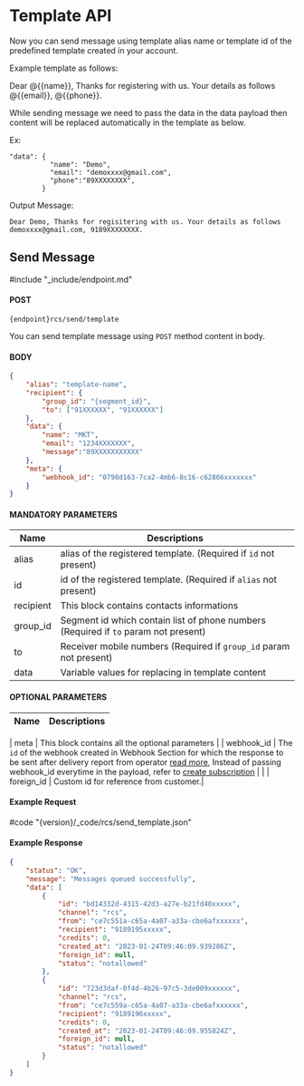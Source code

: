 # Template API

Now you can send message using template alias name or template id of the predefined template created in your account.

Example template as follows:

Dear @{{name}}, Thanks for registering with us. Your details as follows @{{email}}, @{{phone}}.

While sending message we need to pass the data in the data payload then content will be replaced automatically in the template as below.

Ex: 
```
"data": {
          "name": "Demo",
          "email": "demoxxxx@gmail.com",
          "phone":"89XXXXXXXX",
        }
```
Output Message: 

```Dear Demo, Thanks for regisitering with us. Your details as follows demoxxxx@gmail.com, 9189XXXXXXXX.```

## Send Message
#include "_include/endpoint.md"

#### POST

```
{endpoint}rcs/send/template
```

You can send template message using `POST` method content in body.

#### BODY

```json
{
    "alias": "template-name",
    "recipient": {
        "group_id": "{segment_id}",
        "to": ["91XXXXXX", "91XXXXXX"]
    },
    "data": {
        "name": "MKT",
        "email": "1234XXXXXXX",
        "message":"89XXXXXXXXXXX"
    },
    "meta": {
        "webhook_id": "0798d163-7ca2-4mb6-8c16-c62866xxxxxxx"
    }
}
```

#### MANDATORY PARAMETERS

| Name        | Descriptions                                                                                           |
| ----------- | ------------------------------------------------------------------------------------------------------ |
| alias       | alias of the registered template. (Required if `id` not present)                                         |
| id          | id of the registered template. (Required if `alias` not present)                                         |
| recipient   |	This block contains contacts informations                                                                |
| group_id    |	Segment id which contain list of phone numbers (Required if `to` param not present)                      |
| to	        | Receiver mobile numbers (Required if `group_id` param not present)                                             |
| data        | Variable values for replacing in template content                                                       |

#### OPTIONAL PARAMETERS

| Name       | Descriptions                                                                                                                                                            |
| ---------- | ----------------------------------------------------------------------------------------------------------------------------------------------------------------------- 
|
meta      | This block contains all the optional parameters                                                                                                                                             |
| webhook_id | The `id` of the webhook created in Webhook Section for which the response to be sent after delivery report from operator [read more](/docs/{version}/rcs/webhooks), Instead of passing webhook_id everytime in the payload, refer to [create subscription](/docs/{version}/subscriptions#content-create-subscription) |                                                                                         |
| foreign_id     | Custom id for reference from customer.|

#### Example Request

#code "{version}/_code/rcs/send_template.json"

#### Example Response

```json
{
    "status": "OK",
    "message": "Messages queued successfully",
    "data": [
        {
            "id": "bd14332d-4315-42d3-a27e-b21fd40xxxxx",
            "channel": "rcs",
            "from": "ce7c551a-c65a-4a07-a33a-cbe6afxxxxxx",
            "recipient": "9189195xxxxx",
            "credits": 0,
            "created_at": "2023-01-24T09:46:09.939286Z",
            "foreign_id": null,
            "status": "notallowed"
        },
        {
            "id": "723d3daf-0f4d-4b26-97c5-3de009xxxxxx",
            "channel": "rcs",
            "from": "ce7c559a-c65a-4a07-a33a-cbe6afxxxxxx",
            "recipient": "9189196xxxxx",
            "credits": 0,
            "created_at": "2023-01-24T09:46:09.955824Z",
            "foreign_id": null,
            "status": "notallowed"
        }
    ]
}
```
